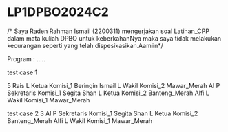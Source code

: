 # LP1DPBO2024C2

/* Saya Raden Rahman Ismail (2200311) mengerjakan soal Latihan_CPP dalam mata kuliah DPBO untuk keberkahanNya maka saya tidak melakukan kecurangan seperti yang telah dispesikasikan.Aamiin*/

Program : .....


test case 1

5
Rais L Ketua Komisi_1 Beringin
Ismail L Wakil Komisi_2 Mawar_Merah
Al P Sekretaris Komisi_1 Segita
Shan L Ketua  Komisi_2 Banteng_Merah
Alfi L Wakil Komisi_1 Mawar_Merah

test case 2
3
Al P Sekretaris Komisi_1 Segita
Shan L Ketua  Komisi_2 Banteng_Merah
Alfi L Wakil Komisi_1 Mawar_Merah




